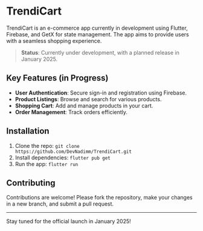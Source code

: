 # TrendiCart

TrendiCart is an e-commerce app currently in development using Flutter, Firebase, and GetX for state management. The app aims to provide users with a seamless shopping experience.

> **Status**: Currently under development, with a planned release in January 2025.

## Key Features (in Progress)
- **User Authentication**: Secure sign-in and registration using Firebase.
- **Product Listings**: Browse and search for various products.
- **Shopping Cart**: Add and manage products in your cart.
- **Order Management**: Track orders efficiently.

## Installation
1. Clone the repo: `git clone https://github.com/DevNadimm/TrendiCart.git`
2. Install dependencies: `flutter pub get`
3. Run the app: `flutter run`

## Contributing
Contributions are welcome! Please fork the repository, make your changes in a new branch, and submit a pull request.

---

Stay tuned for the official launch in January 2025!
